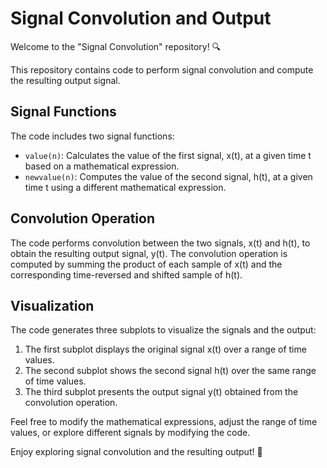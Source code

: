 # Signal Convolution and Output

Welcome to the "Signal Convolution" repository! 🔍

This repository contains code to perform signal convolution and compute the resulting output signal.

## Signal Functions
The code includes two signal functions:
- `value(n)`: Calculates the value of the first signal, x(t), at a given time t based on a mathematical expression.
- `newvalue(n)`: Computes the value of the second signal, h(t), at a given time t using a different mathematical expression.

## Convolution Operation
The code performs convolution between the two signals, x(t) and h(t), to obtain the resulting output signal, y(t). The convolution operation is computed by summing the product of each sample of x(t) and the corresponding time-reversed and shifted sample of h(t).

## Visualization
The code generates three subplots to visualize the signals and the output:
1. The first subplot displays the original signal x(t) over a range of time values.
2. The second subplot shows the second signal h(t) over the same range of time values.
3. The third subplot presents the output signal y(t) obtained from the convolution operation.

Feel free to modify the mathematical expressions, adjust the range of time values, or explore different signals by modifying the code.

Enjoy exploring signal convolution and the resulting output! 🔬
